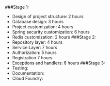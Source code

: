 ###Stage 1:
* Design of project structure: 2 hours
* Database design: 3 hours
* Project customization: 4 hours
* Spring security customization: 6 hours
* Redis customization: 2 hours
###Stage 2:
* Repository layer: 4 hours
* Service Layer: 7 hours
* Authorization: 5 hours
* Registration 7 hours
* Exceptions and handlers: 6 hours
###Stage 3:
* Testing:
* Documentation:
* Cloud Foundry: